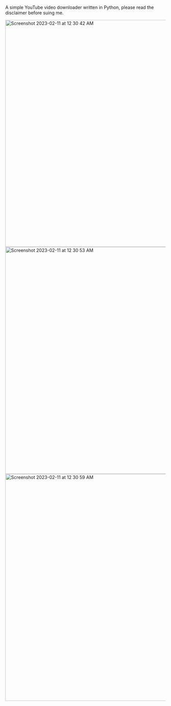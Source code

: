 A simple YouTube video downloader written in Python, please read the disclaimer before suing me.

<img width="712" alt="Screenshot 2023-02-11 at 12 30 42 AM" src="https://user-images.githubusercontent.com/121269348/218280863-ec3b10ea-7aeb-4749-91e4-e07d30e4fc46.png">

<img width="712" alt="Screenshot 2023-02-11 at 12 30 53 AM" src="https://user-images.githubusercontent.com/121269348/218280876-d5301315-a265-4029-ab53-879309b1a18b.png">

<img width="712" alt="Screenshot 2023-02-11 at 12 30 59 AM" src="https://user-images.githubusercontent.com/121269348/218280890-47e30b15-b7a2-4256-91ac-1751f1b64d70.png">
